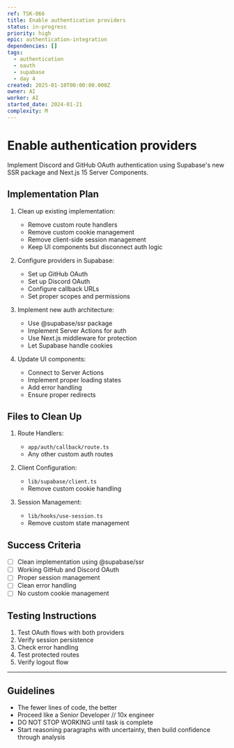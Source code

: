 ```yaml
---
ref: TSK-066
title: Enable authentication providers
status: in-progress
priority: high
epic: authentication-integration
dependencies: []
tags:
  - authentication
  - oauth
  - supabase
  - day 4
created: 2025-01-10T00:00:00.000Z
owner: AI
worker: AI
started_date: 2024-01-21
complexity: M
---
```


# Enable authentication providers

Implement Discord and GitHub OAuth authentication using Supabase's new SSR package and Next.js 15 Server Components.

## Implementation Plan

1. Clean up existing implementation:

   - Remove custom route handlers
   - Remove custom cookie management
   - Remove client-side session management
   - Keep UI components but disconnect auth logic

2. Configure providers in Supabase:

   - Set up GitHub OAuth
   - Set up Discord OAuth
   - Configure callback URLs
   - Set proper scopes and permissions

3. Implement new auth architecture:

   - Use @supabase/ssr package
   - Implement Server Actions for auth
   - Use Next.js middleware for protection
   - Let Supabase handle cookies

4. Update UI components:
   - Connect to Server Actions
   - Implement proper loading states
   - Add error handling
   - Ensure proper redirects

## Files to Clean Up

1. Route Handlers:

   - `app/auth/callback/route.ts`
   - Any other custom auth routes

2. Client Configuration:

   - `lib/supabase/client.ts`
   - Remove custom cookie handling

3. Session Management:
   - `lib/hooks/use-session.ts`
   - Remove custom state management

## Success Criteria

- [ ] Clean implementation using @supabase/ssr
- [ ] Working GitHub and Discord OAuth
- [ ] Proper session management
- [ ] Clean error handling
- [ ] No custom cookie management

## Testing Instructions

1. Test OAuth flows with both providers
2. Verify session persistence
3. Check error handling
4. Test protected routes
5. Verify logout flow

---

## Guidelines

- The fewer lines of code, the better
- Proceed like a Senior Developer // 10x engineer
- DO NOT STOP WORKING until task is complete
- Start reasoning paragraphs with uncertainty, then build confidence through analysis
